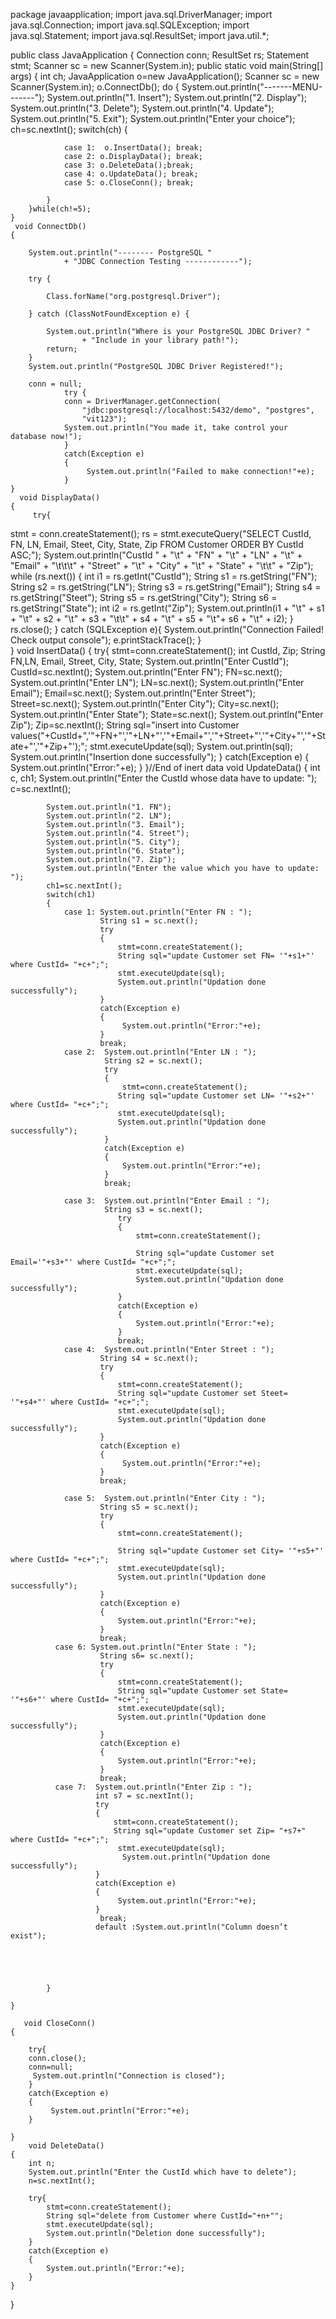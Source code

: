 package javaapplication;
import java.sql.DriverManager;
import java.sql.Connection;
import java.sql.SQLException;
import java.sql.Statement;
import java.sql.ResultSet;
import java.util.*;


public class JavaApplication {
    Connection conn;
    ResultSet rs;
    Statement stmt;
     Scanner sc = new Scanner(System.in);
    public static void main(String[] args) {
        int ch;
          JavaApplication o=new JavaApplication();
        Scanner sc = new Scanner(System.in);
         o.ConnectDb();
        do
        {
            System.out.println("-------MENU-------");
            System.out.println("1. Insert");
            System.out.println("2. Display");
            System.out.println("3. Delete");
            System.out.println("4. Update");
            System.out.println("5. Exit");
            System.out.println("Enter your choice");
            ch=sc.nextInt();
            switch(ch)
            {
                
                case 1:  o.InsertData(); break;
                case 2: o.DisplayData(); break;
                case 3: o.DeleteData();break;
                case 4: o.UpdateData(); break;
                case 5: o.CloseConn(); break;
                
            }
        }while(ch!=5);
    }
     void ConnectDb()
    {
        
        System.out.println("-------- PostgreSQL "
				+ "JDBC Connection Testing ------------");

		try {

			Class.forName("org.postgresql.Driver");

		} catch (ClassNotFoundException e) {

			System.out.println("Where is your PostgreSQL JDBC Driver? "
					+ "Include in your library path!");
			return;
		}
		System.out.println("PostgreSQL JDBC Driver Registered!");

		conn = null;
                try {
                conn = DriverManager.getConnection(
					"jdbc:postgresql://localhost:5432/demo", "postgres",
					"vit123");
                System.out.println("You made it, take control your database now!");
                }
                catch(Exception e)
                {
                     System.out.println("Failed to make connection!"+e);
                }
    }
      void DisplayData()
    {
         try{
  stmt = conn.createStatement();
  rs = stmt.executeQuery("SELECT CustId, FN, LN, Email, Steet, City, State, Zip  FROM  Customer ORDER BY CustId ASC;");
  System.out.println("CustId " + "\t" + "FN" + "\t" + "LN" + "\t" + "Email" + "\t\t\t" + "Street" + "\t" + "City" + "\t" + "State" + "\t\t" + "Zip");
  while (rs.next()) 
  {
        int i1 = rs.getInt("CustId");
        String s1 = rs.getString("FN");
        String s2 = rs.getString("LN");
        String s3 = rs.getString("Email");
        String s4 = rs.getString("Steet");
        String s5 = rs.getString("City");
        String s6 = rs.getString("State");
        int i2 = rs.getInt("Zip");
        System.out.println(i1 + "\t" + s1 + "\t" + s2 + "\t" + s3 + "\t\t" + s4 + "\t" + s5 + "\t"+ s6 + "\t" + i2);
  }     
  rs.close();
  }
  catch (SQLException e){
  System.out.println("Connection Failed! Check output console");
  e.printStackTrace();
  }  
  }
 void InsertData()
    {
        try{
            stmt=conn.createStatement();
            int CustId, Zip;
            String FN,LN, Email, Street, City,  State;
            System.out.println("Enter CustId");
            CustId=sc.nextInt();
            System.out.println("Enter FN");
            FN=sc.next();
            System.out.println("Enter LN");
            LN=sc.next();
            System.out.println("Enter Email");
            Email=sc.next();
            System.out.println("Enter Street");
            Street=sc.next();
            System.out.println("Enter City");
            City=sc.next();
            System.out.println("Enter State");
            State=sc.next();
            System.out.println("Enter Zip");
            Zip=sc.nextInt();
            String sql="insert into Customer values("+CustId+",'"+FN+"','"+LN+"','"+Email+"','"+Street+"','"+City+"','"+State+"','"+Zip+"');";
           stmt.executeUpdate(sql);
            System.out.println(sql);
            System.out.println("Insertion done successfully");
        }
        catch(Exception e)
        {
            System.out.println("Error:"+e);
        }
    }//End of inert data
    void UpdateData()
    {
        int c, ch1;
           System.out.println("Enter the CustId whose data have to update: ");
            c=sc.nextInt();

            System.out.println("1. FN");
            System.out.println("2. LN");
            System.out.println("3. Email");
            System.out.println("4. Street");
            System.out.println("5. City");
            System.out.println("6. State");
            System.out.println("7. Zip");
            System.out.println("Enter the value which you have to update: ");
            ch1=sc.nextInt();
            switch(ch1)
            {
                case 1: System.out.println("Enter FN : ");
                        String s1 = sc.next();
                        try
                        {
                            stmt=conn.createStatement();
                            String sql="update Customer set FN= '"+s1+"' where CustId= "+c+";";
                            stmt.executeUpdate(sql);
                            System.out.println("Updation done successfully");
                        }
                        catch(Exception e)
                        {
                             System.out.println("Error:"+e);
                        }
                        break;
                case 2:  System.out.println("Enter LN : ");
                         String s2 = sc.next();
                         try
                         {
                             stmt=conn.createStatement();
                            String sql="update Customer set LN= '"+s2+"' where CustId= "+c+";";
                            stmt.executeUpdate(sql);
                            System.out.println("Updation done successfully");
                         }
                         catch(Exception e)
                         {
                             System.out.println("Error:"+e);
                         }
                         break;

                case 3:  System.out.println("Enter Email : ");
                         String s3 = sc.next();
                            try
                            {
                                stmt=conn.createStatement();
                           
                                String sql="update Customer set Email='"+s3+"' where CustId= "+c+";";
                                stmt.executeUpdate(sql);
                                System.out.println("Updation done successfully");
                            }
                            catch(Exception e)
                            {
                                System.out.println("Error:"+e);
                            }
                            break;
                case 4:  System.out.println("Enter Street : ");
                        String s4 = sc.next();
                        try
                        {
                            stmt=conn.createStatement();
                            String sql="update Customer set Steet= '"+s4+"' where CustId= "+c+";";
                            stmt.executeUpdate(sql);
                            System.out.println("Updation done successfully");
                        }
                        catch(Exception e)
                        {
                             System.out.println("Error:"+e);
                        }
                        break;

                case 5:  System.out.println("Enter City : ");
                        String s5 = sc.next();
                        try
                        {
                            stmt=conn.createStatement();
           
                            String sql="update Customer set City= '"+s5+"' where CustId= "+c+";";
                            stmt.executeUpdate(sql);
                            System.out.println("Updation done successfully");
                        }
                        catch(Exception e)
                        {
                            System.out.println("Error:"+e);
                        }
                        break;
              case 6: System.out.println("Enter State : ");
                        String s6= sc.next();
                        try
                        {
                            stmt=conn.createStatement();
                            String sql="update Customer set State= '"+s6+"' where CustId= "+c+";";
                            stmt.executeUpdate(sql);
                            System.out.println("Updation done successfully");
                        }
                        catch(Exception e)
                        {
                            System.out.println("Error:"+e);
                        }
                        break;
              case 7:  System.out.println("Enter Zip : ");
                       int s7 = sc.nextInt();
                       try
                       {
                           stmt=conn.createStatement();
                           String sql="update Customer set Zip= "+s7+" where CustId= "+c+";";
                            stmt.executeUpdate(sql);
                             System.out.println("Updation done successfully");
                       }
                       catch(Exception e)
                       {
                            System.out.println("Error:"+e);
                       }
                        break;
                       default :System.out.println("Column doesn’t exist");

                       


                
            }

    }
    
       void CloseConn()
    {
 
        try{
        conn.close();
        conn=null;
         System.out.println("Connection is closed");
        }
        catch(Exception e)
        {
             System.out.println("Error:"+e);
        }
        
    }
        void DeleteData()
    {
        int n;
        System.out.println("Enter the CustId which have to delete");
        n=sc.nextInt();
        
        try{
            stmt=conn.createStatement();
            String sql="delete from Customer where CustId="+n+"";
            stmt.executeUpdate(sql);
            System.out.println("Deletion done successfully");
        }
        catch(Exception e)
        {
            System.out.println("Error:"+e);
        }
    }
        
}
